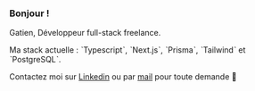 ### Bonjour !

Gatien, Développeur full-stack freelance.

Ma stack actuelle : ˋTypescriptˋ, ˋNext.jsˋ, ˋPrismaˋ, ˋTailwindˋ et ˋPostgreSQLˋ.

Contactez moi sur [ Linkedin](https://www.linkedin.com/in/gatien-gillot/) ou par [ mail](mailto:contact@gatiendev.fr) pour toute demande 👋
